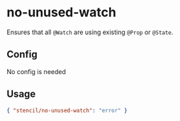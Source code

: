 # no-unused-watch

Ensures that all `@Watch` are using existing `@Prop` or `@State`.

## Config

No config is needed

## Usage

```json
{ "stencil/no-unused-watch": "error" }
```
